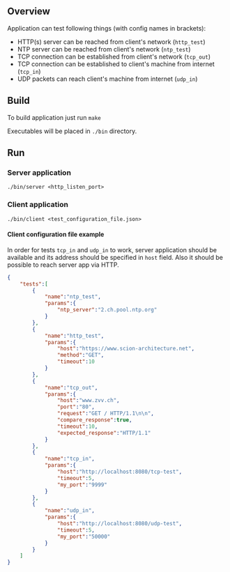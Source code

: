 ## Overview

Application can test following things (with config names in brackets):
    
* HTTP(s) server can be reached from client's network (`http_test`)
* NTP server can be reached from client's network (`ntp_test`)
* TCP connection can be established from client's network (`tcp_out`)
* TCP connection can be established to client's machine from internet (`tcp_in`)
* UDP packets can reach client's machine from internet (`udp_in`)

## Build

To build application just run `make`

Executables will be placed in `./bin` directory.

## Run

### Server application

`./bin/server <http_listen_port>` 

### Client application

`./bin/client <test_configuration_file.json>`

#### Client configuration file example

In order for tests `tcp_in` and `udp_in` to work, server application should be available and its address should be specified in `host` field. Also it should be possible to reach server app via HTTP.

```json
{
    "tests":[
        {
            "name":"ntp_test",
            "params":{
                "ntp_server":"2.ch.pool.ntp.org"
            }
        },
        {
            "name":"http_test",
            "params":{
                "host":"https://www.scion-architecture.net",
                "method":"GET",
                "timeout":10
            }
        },
        {
            "name":"tcp_out",
            "params":{
                "host":"www.zvv.ch",
                "port":"80",
                "request":"GET / HTTP/1.1\n\n",
                "compare_response":true,
                "timeout":10,
                "expected_response":"HTTP/1.1"
            }
        },
        {
            "name":"tcp_in",
            "params":{
                "host":"http://localhost:8080/tcp-test",
                "timeout":5,
                "my_port":"9999"
            }
        },
        {
            "name":"udp_in",
            "params":{
                "host":"http://localhost:8080/udp-test",
                "timeout":5,
                "my_port":"50000"
            }
        }
    ]
}
``` 